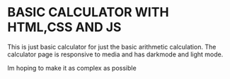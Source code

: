 # BASIC CALCULATOR WITH HTML,CSS AND JS

This is just basic calculator for just the basic arithmetic calculation.
The calculator page is responsive to media and has darkmode and light mode.

Im hoping to make it as complex as possible
